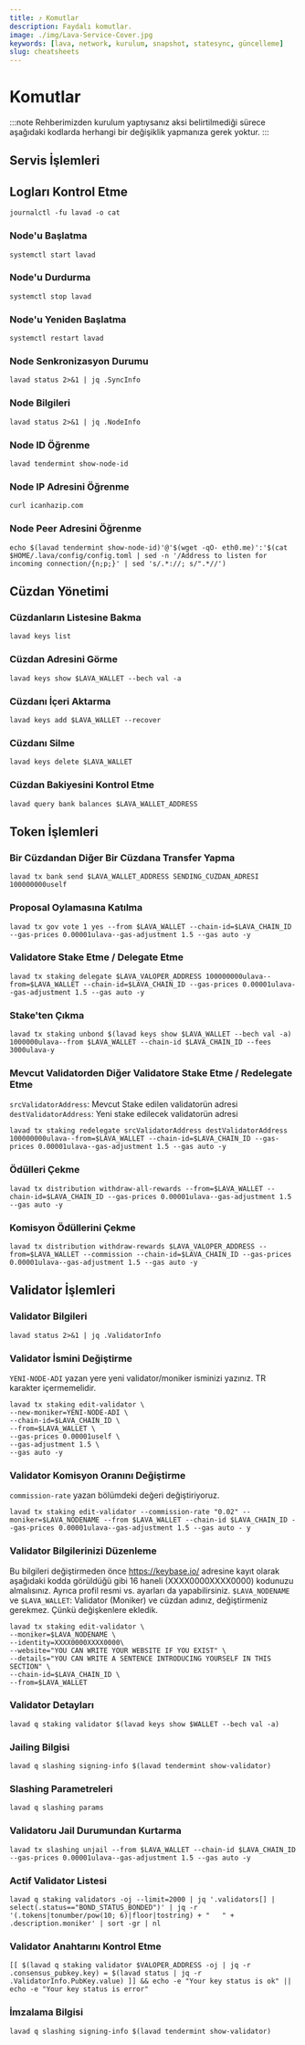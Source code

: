 ```yaml
---
title: ⤴️ Komutlar
description: Faydalı komutlar.
image: ./img/Lava-Service-Cover.jpg
keywords: [lava, network, kurulum, snapshot, statesync, güncelleme]
slug: cheatsheets
---
```


# Komutlar
:::note
Rehberimizden kurulum yaptıysanız aksi belirtilmediği sürece aşağıdaki kodlarda herhangi bir değişiklik yapmanıza gerek yoktur.
:::

## Servis İşlemleri 

## Logları Kontrol Etme 
```
journalctl -fu lavad -o cat
```

### Node'u Başlatma
```
systemctl start lavad
```

### Node'u Durdurma
```
systemctl stop lavad
```

### Node'u Yeniden Başlatma
```
systemctl restart lavad
```

### Node Senkronizasyon Durumu
```
lavad status 2>&1 | jq .SyncInfo
```

### Node Bilgileri
```
lavad status 2>&1 | jq .NodeInfo
```

### Node ID Öğrenme
```
lavad tendermint show-node-id
```

### Node IP Adresini Öğrenme
```
curl icanhazip.com
```

### Node Peer Adresini Öğrenme
```
echo $(lavad tendermint show-node-id)'@'$(wget -qO- eth0.me)':'$(cat $HOME/.lava/config/config.toml | sed -n '/Address to listen for incoming connection/{n;p;}' | sed 's/.*://; s/".*//')
```

## Cüzdan Yönetimi

### Cüzdanların Listesine Bakma
```
lavad keys list
```

### Cüzdan Adresini Görme
```
lavad keys show $LAVA_WALLET --bech val -a
```

### Cüzdanı İçeri Aktarma
```
lavad keys add $LAVA_WALLET --recover
```

### Cüzdanı Silme
```
lavad keys delete $LAVA_WALLET
```

### Cüzdan Bakiyesini Kontrol Etme
```
lavad query bank balances $LAVA_WALLET_ADDRESS
```

## Token İşlemleri

### Bir Cüzdandan Diğer Bir Cüzdana Transfer Yapma
```
lavad tx bank send $LAVA_WALLET_ADDRESS SENDING_CUZDAN_ADRESI 100000000uself
```

### Proposal Oylamasına Katılma
```
lavad tx gov vote 1 yes --from $LAVA_WALLET --chain-id=$LAVA_CHAIN_ID --gas-prices 0.00001ulava--gas-adjustment 1.5 --gas auto -y
```

### Validatore Stake Etme / Delegate Etme
```
lavad tx staking delegate $LAVA_VALOPER_ADDRESS 100000000ulava--from=$LAVA_WALLET --chain-id=$LAVA_CHAIN_ID --gas-prices 0.00001ulava--gas-adjustment 1.5 --gas auto -y
```

### Stake'ten Çıkma
```
lavad tx staking unbond $(lavad keys show $LAVA_WALLET --bech val -a) 1000000ulava--from $LAVA_WALLET --chain-id $LAVA_CHAIN_ID --fees 3000ulava-y
```

### Mevcut Validatorden Diğer Validatore Stake Etme / Redelegate Etme
`srcValidatorAddress`: Mevcut Stake edilen validatorün adresi
`destValidatorAddress`: Yeni stake edilecek validatorün adresi
```
lavad tx staking redelegate srcValidatorAddress destValidatorAddress 100000000ulava--from=$LAVA_WALLET --chain-id=$LAVA_CHAIN_ID --gas-prices 0.00001ulava--gas-adjustment 1.5 --gas auto -y
```

### Ödülleri Çekme
```
lavad tx distribution withdraw-all-rewards --from=$LAVA_WALLET --chain-id=$LAVA_CHAIN_ID --gas-prices 0.00001ulava--gas-adjustment 1.5 --gas auto -y
```

### Komisyon Ödüllerini Çekme
```
lavad tx distribution withdraw-rewards $LAVA_VALOPER_ADDRESS --from=$LAVA_WALLET --commission --chain-id=$LAVA_CHAIN_ID --gas-prices 0.00001ulava--gas-adjustment 1.5 --gas auto -y
```

## Validator İşlemleri

### Validator Bilgileri
```
lavad status 2>&1 | jq .ValidatorInfo
```

### Validator İsmini Değiştirme
`YENI-NODE-ADI` yazan yere yeni validator/moniker isminizi yazınız. TR karakter içermemelidir.
```
lavad tx staking edit-validator \
--new-moniker=YENI-NODE-ADI \
--chain-id=$LAVA_CHAIN_ID \
--from=$LAVA_WALLET \
--gas-prices 0.00001uself \
--gas-adjustment 1.5 \
--gas auto -y
```

### Validator Komisyon Oranını Değiştirme
`commission-rate` yazan bölümdeki değeri değiştiriyoruz.
```
lavad tx staking edit-validator --commission-rate "0.02" --moniker=$LAVA_NODENAME --from $LAVA_WALLET --chain-id $LAVA_CHAIN_ID --gas-prices 0.00001ulava--gas-adjustment 1.5 --gas auto - y
```

### Validator Bilgilerinizi Düzenleme
Bu bilgileri değiştirmeden önce https://keybase.io/ adresine kayıt olarak aşağıdaki kodda görüldüğü gibi 16 haneli (XXXX0000XXXX0000) kodunuzu almalısınız. Ayrıca profil resmi vs. ayarları da yapabilirsiniz. 
`$LAVA_NODENAME` ve `$LAVA_WALLET`: Validator (Moniker) ve cüzdan adınız, değiştirmeniz gerekmez. Çünkü değişkenlere ekledik.
```
lavad tx staking edit-validator \
--moniker=$LAVA_NODENAME \
--identity=XXXX0000XXXX0000\
--website="YOU CAN WRITE YOUR WEBSITE IF YOU EXIST" \
--details="YOU CAN WRITE A SENTENCE INTRODUCING YOURSELF IN THIS SECTION" \
--chain-id=$LAVA_CHAIN_ID \
--from=$LAVA_WALLET
```

### Validator Detayları
```
lavad q staking validator $(lavad keys show $WALLET --bech val -a)
```

### Jailing Bilgisi
```
lavad q slashing signing-info $(lavad tendermint show-validator)
```

### Slashing Parametreleri
```
lavad q slashing params
```

### Validatoru Jail Durumundan Kurtarma 
```
lavad tx slashing unjail --from $LAVA_WALLET --chain-id $LAVA_CHAIN_ID --gas-prices 0.00001ulava--gas-adjustment 1.5 --gas auto -y
```

### Actif Validator Listesi
```
lavad q staking validators -oj --limit=2000 | jq '.validators[] | select(.status=="BOND_STATUS_BONDED")' | jq -r '(.tokens|tonumber/pow(10; 6)|floor|tostring) + " 	 " + .description.moniker' | sort -gr | nl
```

### Validator Anahtarını Kontrol Etme
```
[[ $(lavad q staking validator $VALOPER_ADDRESS -oj | jq -r .consensus_pubkey.key) = $(lavad status | jq -r .ValidatorInfo.PubKey.value) ]] && echo -e "Your key status is ok" || echo -e "Your key status is error"
```

### İmzalama Bilgisi
```
lavad q slashing signing-info $(lavad tendermint show-validator)
```